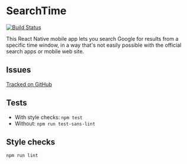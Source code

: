 SearchTime
==========

[![Build Status](https://travis-ci.org/webful-ltd/searchtime.svg?branch=master)](https://travis-ci.org/webful-ltd/searchtime)

This React Native mobile app lets you search Google for results from a specific time window, in a way that's not easily possible with the official search apps or mobile web site.

Issues
------
[Tracked on GitHub](https://github.com/webful-ltd/searchtime/issues)

Tests
-----
* With style checks: `npm test`
* Without: `npm run test-sans-lint`

Style checks
------------
`npm run lint`
